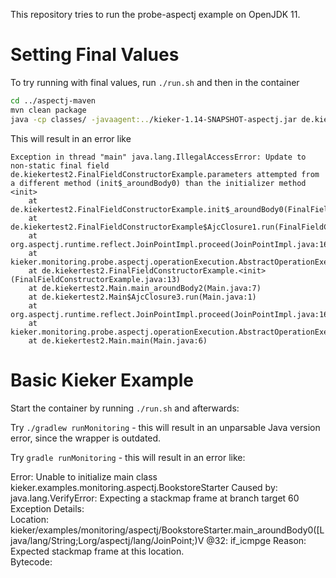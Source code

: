 This repository tries to run the probe-aspectj example on OpenJDK 11.

# Setting Final Values

To try running with final values, run `./run.sh` and then in the container

```Bash 
cd ../aspectj-maven
mvn clean package
java -cp classes/ -javaagent:../kieker-1.14-SNAPSHOT-aspectj.jar de.kiekertest2.Main
```

This will result in an error like

```
Exception in thread "main" java.lang.IllegalAccessError: Update to non-static final field de.kiekertest2.FinalFieldConstructorExample.parameters attempted from a different method (init$_aroundBody0) than the initializer method <init> 
	at de.kiekertest2.FinalFieldConstructorExample.init$_aroundBody0(FinalFieldConstructorExample.java:14)
	at de.kiekertest2.FinalFieldConstructorExample$AjcClosure1.run(FinalFieldConstructorExample.java:1)
	at org.aspectj.runtime.reflect.JoinPointImpl.proceed(JoinPointImpl.java:167)
	at kieker.monitoring.probe.aspectj.operationExecution.AbstractOperationExecutionAspect.operation(AbstractOperationExecutionAspect.java:59)
	at de.kiekertest2.FinalFieldConstructorExample.<init>(FinalFieldConstructorExample.java:13)
	at de.kiekertest2.Main.main_aroundBody2(Main.java:7)
	at de.kiekertest2.Main$AjcClosure3.run(Main.java:1)
	at org.aspectj.runtime.reflect.JoinPointImpl.proceed(JoinPointImpl.java:167)
	at kieker.monitoring.probe.aspectj.operationExecution.AbstractOperationExecutionAspect.operation(AbstractOperationExecutionAspect.java:59)
	at de.kiekertest2.Main.main(Main.java:6)
```

# Basic Kieker Example

Start the container by running `./run.sh` and afterwards:

Try `./gradlew runMonitoring` - this will result in an unparsable Java version error, since the wrapper is outdated.

Try `gradle runMonitoring` - this will result in an error like:

Error: Unable to initialize main class kieker.examples.monitoring.aspectj.BookstoreStarter
Caused by: java.lang.VerifyError: Expecting a stackmap frame at branch target 60
Exception Details:                                                        
  Location:                                                                          
    kieker/examples/monitoring/aspectj/BookstoreStarter.main_aroundBody0([Ljava/lang/String;Lorg/aspectj/lang/JoinPoint;)V @32: if_icmpge
  Reason:                                                                 
    Expected stackmap frame at this location.                             
  Bytecode:

